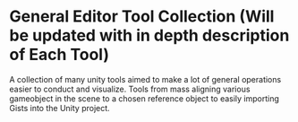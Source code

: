 # General Editor Tool Collection (Will be updated with in depth description of Each Tool)
A collection of many unity tools aimed to make a lot of general operations easier to conduct and visualize. Tools from mass aligning various gameobject in the scene to a chosen reference object to easily importing Gists into the Unity project. 

